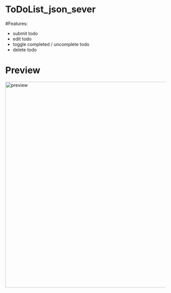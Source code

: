 # ToDoList_json_sever
#Features:
- submit todo
- edit todo
- toggle completed / uncomplete todo
- delete todo

# Preview
<img width="645" alt="preview" src="https://user-images.githubusercontent.com/87664011/232179426-42173c70-cc5e-4c2f-a56e-99485e884dfd.png">
